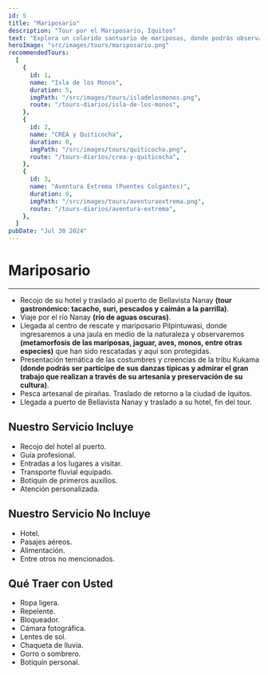 ```yaml
---
id: 5
title: "Mariposario"
description: "Tour por el Mariposario, Iquitos"
text: "Explora un colorido santuario de mariposas, donde podrás observar diversas especies en su hábitat natural y aprender sobre su ciclo de vida y su importancia en el ecosistema."
heroImage: "src/images/tours/mariposario.png"
recommendedTours:
  [
    {
      id: 1,
      name: "Isla de los Monos",
      duration: 5,
      imgPath: "/src/images/tours/isladelosmonos.png",
      route: "/tours-diarios/isla-de-los-monos",
    },
    {
      id: 2,
      name: "CREA y Quiticocha",
      duration: 0,
      imgPath: "/src/images/tours/quiticocha.png",
      route: "/tours-diarios/crea-y-quiticocha",
    },
    {
      id: 3,
      name: "Aventura Extrema (Puentes Colgantes)",
      duration: 0,
      imgPath: "/src/images/tours/aventuraextrema.png",
      route: "/tours-diarios/aventura-extrema",
    },
  ]
pubDate: "Jul 30 2024"
---
```


# Mariposario

---

- Recojo de su hotel y traslado al puerto de Bellavista Nanay **(tour gastronómico: tacacho, suri, pescados y caimán a la parrilla)**.
- Viaje por el río Nanay **(río de aguas oscuras)**.
- Llegada al centro de rescate y mariposario Pilpintuwasi, donde ingresaremos a una jaula en medio de la naturaleza y observaremos **(metamorfosis de las mariposas, jaguar, aves, monos, entre otras especies)** que han sido rescatadas y aquí son protegidas.
- Presentación temática de las costumbres y creencias de la tribu Kukama **(donde podrás ser partícipe de sus danzas típicas y admirar el gran trabajo que realizan a través de su artesanía y preservación de su cultura)**.
- Pesca artesanal de pirañas. Traslado de retorno a la ciudad de Iquitos.
- Llegada a puerto de Bellavista Nanay y traslado a su hotel, fin del tour.

## Nuestro Servicio Incluye

- Recojo del hotel al puerto.
- Guía profesional.
- Entradas a los lugares a visitar.
- Transporte fluvial equipado.
- Botiquín de primeros auxilios.
- Atención personalizada.

## Nuestro Servicio No Incluye

- Hotel.
- Pasajes aéreos.
- Alimentación.
- Entre otros no mencionados.

## Qué Traer con Usted

- Ropa ligera.
- Repelente.
- Bloqueador.
- Cámara fotográfica.
- Lentes de sol.
- Chaqueta de lluvia.
- Gorro o sombrero.
- Botiquín personal.
